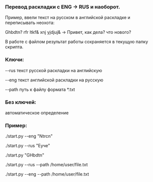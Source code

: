 ### Перевод раскладки с ENG -> RUS и наоборот.
Пример, ввели текст на русском в английской раскладке и переписывать неохота:

Ghbdtn? rfr ltkf& xnj yjdjuj& -> Привет, как дела? что нового?

В работе с файлом результат работы сохраняется в текущую папку скрипта.

### Ключи:
--rus    текст русской раскладки на английскую

--eng    текст английской раскладки на русскую

--path   путь к файлу формата *.txt


### Без ключей:

автоматическое определение


### Пример:
./start.py --eng "Ntrcn"

./start.py --rus "Еуче"

./start.py "GHbdtn"

./start.py --rus --path /home/user/file.txt

./start.py --eng --path /home/user/file.txt
